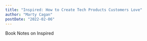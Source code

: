 ```yaml
---
title: "Inspired: How to Create Tech Products Customers Love"
author: "Marty Cagan"
postDate: "2022-02-06"
---
```


Book Notes on Inspired